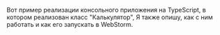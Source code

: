 Вот пример реализации консольного приложения на TypeScript, в котором реализован класс "Калькулятор",  Я также опишу, как с ним работать и как его запускать в WebStorm.
